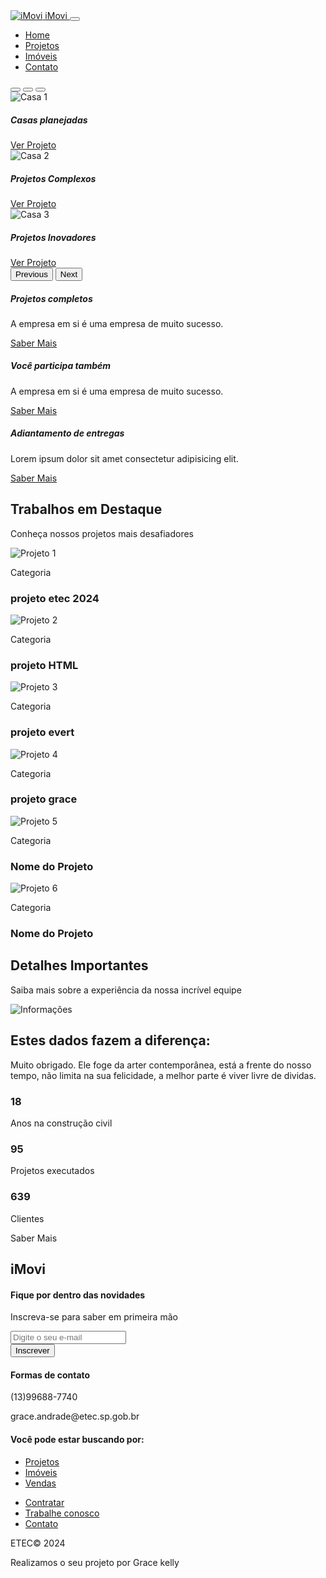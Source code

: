 <!DOCTYPE html>
<html lang="en">
  <head>
    <meta charset="UTF-8" />
    <meta http-equiv="X-UA-Compatible" content="IE=edge" />
    <meta name="viewport" content="width=device-width, initial-scale=1.0" />
    <title>iMovi</title>
    <link rel="shortcut icon" href="img/favicon.ico" type="image/x-icon" />
    <!-- Google fonts Lato -->
    <link rel="preconnect" href="https://fonts.googleapis.com" />
    <link rel="preconnect" href="https://fonts.gstatic.com" crossorigin />
    <link
      href="https://fonts.googleapis.com/css2?family=Lato:ital,wght@0,100;0,300;0,400;0,700;0,900;1,100;1,300;1,400;1,700;1,900&display=swap"
      rel="stylesheet"
    />
    <!-- CSS Bootstrap -->
    <link
      href="https://cdn.jsdelivr.net/npm/bootstrap@5.0.2/dist/css/bootstrap.min.css"
      rel="stylesheet"
      integrity="sha384-EVSTQN3/azprG1Anm3QDgpJLIm9Nao0Yz1ztcQTwFspd3yD65VohhpuuCOmLASjC"
      crossorigin="anonymous"
    />
    <!-- Bootstrap Icons -->
    <link
      rel="stylesheet"
      href="https://cdn.jsdelivr.net/npm/bootstrap-icons@1.5.0/font/bootstrap-icons.css"
    />
    <!-- CSS do projeto -->
    <link rel="stylesheet" href="css/styles.css" />
    <!-- JavaScript Bootstrap -->
    <script
      src="https://cdn.jsdelivr.net/npm/bootstrap@5.0.2/dist/js/bootstrap.bundle.min.js"
      integrity="sha384-MrcW6ZMFYlzcLA8Nl+NtUVF0sA7MsXsP1UyJoMp4YLEuNSfAP+JcXn/tWtIaxVXM"
      crossorigin="anonymous"
    ></script>
  </head>
  <body>
    <!-- NAVBAR -->
    <nav class="navbar navbar-expand-lg fixed-top bg-primary-color" id="navbar">
      <div class="container py-3">
        <a class="navbar-brand" href="#">
          <img src="img/imovi-icon.png" alt="iMovi" />
          <span>iMovi</span>
        </a>
        <button
          class="navbar-toggler"
          type="button"
          data-bs-toggle="collapse"
          data-bs-target="#navbar-items"
          aria-controls="navbar-items"
          aria-expanded="false"
          aria-label="Toggle navigation"
        >
          <i class="bi bi-list"></i>
        </button>
        <div class="collapse navbar-collapse" id="navbar-items">
          <ul class="navbar-nav me-auto mb-2 mb-lg-0">
            <li class="nav-item">
              <a class="nav-link active" aria-current="page" href="#">Home</a>
            </li>
            <li class="nav-item">
              <a class="nav-link" href="#">Projetos</a>
            </li>
            <li class="nav-item">
              <a class="nav-link" href="#">Imóveis</a>
            </li>
            <li class="nav-item">
              <a class="nav-link" href="#">Contato</a>
            </li>
          </ul>
        </div>
      </div>
    </nav>
    <!-- SLIDER -->
    <div class="container" id="slider-container">
      <div id="slider" class="carousel slide" data-bs-ride="carousel">
        <div class="carousel-indicators">
          <button
            type="button"
            data-bs-target="#slider"
            data-bs-slide-to="0"
            class="active"
            aria-current="true"
            aria-label="Slide 1"
          ></button>
          <button
            type="button"
            data-bs-target="#slider"
            data-bs-slide-to="1"
            aria-label="Slide 2"
          ></button>
          <button
            type="button"
            data-bs-target="#slider"
            data-bs-slide-to="2"
            aria-label="Slide 3"
          ></button>
        </div>
        <div class="carousel-inner">
          <div class="carousel-item active">
            <img src="img/banner-1.jpg" class="d-block w-100" alt="Casa 1" />
            <div class="carousel-caption">
              <h5>Casas planejadas</h5>
              <a href="#" class="btn btn-dark">Ver Projeto</a>
            </div>
          </div>
          <div class="carousel-item">
            <img src="img/banner-2.jpg" class="d-block w-100" alt="Casa 2" />
            <div class="carousel-caption">
              <h5>Projetos Complexos</h5>
              <a href="#" class="btn btn-dark">Ver Projeto</a>
            </div>
          </div>
          <div class="carousel-item">
            <img src="img/banner-3.jpg" class="d-block w-100" alt="Casa 3" />
            <div class="carousel-caption">
              <h5>Projetos Inovadores</h5>
              <a href="#" class="btn btn-dark">Ver Projeto</a>
            </div>
          </div>
        </div>
        <button
          class="carousel-control-prev"
          type="button"
          data-bs-target="#slider"
          data-bs-slide="prev"
        >
          <i class="bi bi-chevron-compact-left"></i>
          <span class="visually-hidden">Previous</span>
        </button>
        <button
          class="carousel-control-next"
          type="button"
          data-bs-target="#slider"
          data-bs-slide="next"
        >
          <i class="bi bi-chevron-compact-right"></i>
          <span class="visually-hidden">Next</span>
        </button>
      </div>
      <div class="col-12 col-md-10 offset-md-1" id="mini-banners">
        <div class="row">
          <div class="col-12 col-md-4">
            <div class="card text-center">
              <i class="bi bi-box primary-color"></i>
              <div class="card-body">
                <h5 class="card-title primary-color">Projetos completos</h5>
                <p class="card-text secondary-color">
                    A empresa em si é uma empresa de muito sucesso.
                </p>
                <a href="#" class="btn btn-dark">Saber Mais</a>
              </div>
            </div>
          </div>
          <div class="col-12 col-md-4">
            <div class="card text-center">
              <i class="bi bi-layers primary-color"></i>
              <div class="card-body">
                <h5 class="card-title primary-color">Você participa também</h5>
                <p class="card-text secondary-color">
                    A empresa em si é uma empresa de muito sucesso.
                </p>
                <a href="#" class="btn btn-dark">Saber Mais</a>
              </div>
            </div>
          </div>
          <div class="col-12 col-md-4">
            <div class="card text-center">
              <i class="bi bi-lightning-charge"></i>
              <div class="card-body primary-color">
                <h5 class="card-title primary-color">
                  Adiantamento de entregas
                </h5>
                <p class="card-text secondary-color">
                  Lorem ipsum dolor sit amet consectetur adipisicing elit.
                </p>
                <a href="#" class="btn btn-dark">Saber Mais</a>
              </div>
            </div>
          </div>
        </div>
      </div>
    </div>
    <!-- DESTAQUES -->
    <div class="container" id="featured-container">
      <div class="col-12">
        <h2 class="title primary-color">Trabalhos em Destaque</h2>
        <p class="subtitle secondary-color">
          Conheça nossos projetos mais desafiadores
        </p>
      </div>
      <div class="col-12" id="featured-images">
        <div class="row g-4">
          <div class="col-12 col-md-4">
            <img src="img/project-1.jpg" alt="Projeto 1" class="img-fluid" />
            <div class="banner-content">
              <p class="secondary-color">Categoria</p>
              <h3>projeto etec 2024</h3>
            </div>
          </div>
          <div class="col-12 col-md-4">
            <img src="img/project-2.jpg" alt="Projeto 2" class="img-fluid" />
            <div class="banner-content">
              <p class="secondary-color">Categoria</p>
              <h3>projeto HTML</h3>
            </div>
          </div>
          <div class="col-12 col-md-4">
            <img src="img/project-3.jpg" alt="Projeto 3" class="img-fluid" />
            <div class="banner-content">
              <p class="secondary-color">Categoria</p>
              <h3>projeto evert</h3>
            </div>
          </div>
          <div class="col-12 col-md-4">
            <img src="img/project-4.jpg" alt="Projeto 4" class="img-fluid" />
            <div class="banner-content">
              <p class="secondary-color">Categoria</p>
              <h3>projeto grace</h3>
            </div>
          </div>
          <div class="col-12 col-md-4">
            <img src="img/project-5.jpg" alt="Projeto 5" class="img-fluid" />
            <div class="banner-content">
              <p class="secondary-color">Categoria</p>
              <h3>Nome do Projeto</h3>
            </div>
          </div>
          <div class="col-12 col-md-4">
            <img src="img/project-6.jpg" alt="Projeto 6" class="img-fluid" />
            <div class="banner-content">
              <p class="secondary-color">Categoria</p>
              <h3>Nome do Projeto</h3>
            </div>
          </div>
        </div>
      </div>
    </div>
    <!-- INFO -->
    <div class="container" id="info-container">
      <div class="col-12">
        <h2 class="title primary-color">Detalhes Importantes</h2>
        <p class="subtitle secondary-color">
          Saiba mais sobre a experiência da nossa incrível equipe
        </p>
      </div>
      <div class="col-12">
        <div class="row">
          <div class="col-12 col-md-5" id="info-banner">
            <img src="img/infobanner.jpg" alt="Informações" class="img-fluid" />
          </div>
          <div class="col-12 col-md-7 bg-secondary-color" id="info-content">
            <div class="row">
              <div class="col-12">
                <h2 class="title">Estes dados fazem a diferença:</h2>
                <p class="subtitle secondary-color">
                    Muito obrigado.
                    Ele foge da arter contemporânea, está a frente do nosso tempo, não limita na sua felicidade,
                    a melhor parte é viver livre de dividas.
                </p>
              </div>
              <div class="col-12" id="info-numbers">
                <div class="row">
                  <div class="col-4">
                    <h3 class="primary-color">18</h3>
                    <p class="secondary-color">Anos na construção civil</p>
                  </div>
                  <div class="col-4">
                    <h3 class="primary-color">95</h3>
                    <p class="secondary-color">Projetos executados</p>
                  </div>
                  <div class="col-4">
                    <h3 class="primary-color">639</h3>
                    <p class="secondary-color">Clientes</p>
                  </div>
                </div>
              </div>
              <div class="col-12">
                <a class="btn btn-dark">Saber Mais</a>
              </div>
            </div>
          </div>
        </div>
      </div>
    </div>
    <!-- FOOTER -->
    <footer class="container-fluid bg-dark-color" id="footer">
      <div class="container">
        <div class="row">
          <!-- FOOTER TOP -->
          <div class="col-12" id="footer-top">
            <div class="row justify-content-between">
              <div class="col-4">
                <h2>
                  iMovi
                </h2>
              </div>
              <div class="col-4" id="social-icons">
                <i class="bi bi-facebook"></i>
                <i class="bi bi-instagram"></i>
                <i class="bi bi-youtube"></i>
                <i class="bi bi-twitter"></i>
              </div>
            </div>
          </div>
          <!-- FOOTER DETAILS -->
          <div class="col-12" id="footer-details">
            <div class="row">
              <div class="col-12 col-md-4" id="news-container">
                <h4>Fique por dentro das novidades</h4>
                <p class="secondary-color">
                  Inscreva-se para saber em primeira mão
                </p>
                <form>
                  <div class="mb-3">
                    <input
                      type="email"
                      class="form-control"
                      placeholder="Digite o seu e-mail"
                    />
                  </div>
                  <button class="btn btn-dark">Inscrever</button>
                </form>
              </div>
              <div class="col-12 col-md-4" id="contact-container">
                <h4>Formas de contato</h4>
                <p class="secondary-color">(13)99688-7740</p>
                <p class="secondary-color">grace.andrade@etec.sp.gob.br</p>
              </div>
              <div class="col-12 col-md-4" id="links-container">
                <div class="row">
                  <h4>Você pode estar buscando por:</h4>
                  <div class="col-6">
                    <ul class="list-unstyled">
                      <li><a href="#" class="secondary-color">Projetos</a></li>
                      <li><a href="#" class="secondary-color">Imóveis</a></li>
                      <li><a href="#" class="secondary-color">Vendas</a></li>
                    </ul>
                  </div>
                  <div class="col-6">
                    <ul class="list-unstyled">
                      <li><a href="#" class="secondary-color">Contratar</a></li>
                      <li>
                        <a href="#" class="secondary-color">Trabalhe conosco</a>
                      </li>
                      <li><a href="#" class="secondary-color">Contato</a></li>
                    </ul>
                  </div>
                </div>
              </div>
            </div>
          </div>
          <!-- FOOTER BOTTOM -->
          <div class="col-12" id="footer-bottom">
            <div class="row justify-content-between">
              <div class="col-12 col-md-3">
                <p class="secondary-color">ETEC&copy; 2024</p>
              </div>
              <div class="col-12 col-md-3">
                <p class="secondary-color">
                  Realizamos o seu projeto por Grace kelly
                  <i class="bi bi-heart"></i>
                </p>
              </div>
            </div>
          </div>
        </div>
      </div>
    </footer>
  </body>
</html>
